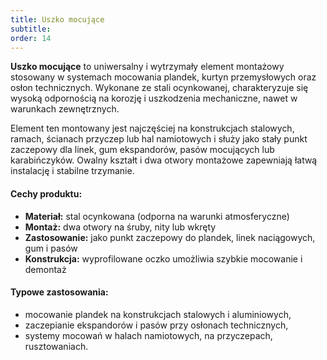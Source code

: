 ```yaml
---
title: Uszko mocujące
subtitle: 
order: 14
---
```



**Uszko mocujące** to uniwersalny i wytrzymały element montażowy stosowany w systemach mocowania plandek, kurtyn przemysłowych oraz osłon technicznych. Wykonane ze stali ocynkowanej, charakteryzuje się wysoką odpornością na korozję i uszkodzenia mechaniczne, nawet w warunkach zewnętrznych.

Element ten montowany jest najczęściej na konstrukcjach stalowych, ramach, ścianach przyczep lub hal namiotowych i służy jako stały punkt zaczepowy dla linek, gum ekspandorów, pasów mocujących lub karabińczyków. Owalny kształt i dwa otwory montażowe zapewniają łatwą instalację i stabilne trzymanie.

#### Cechy produktu:
- **Materiał:** stal ocynkowana (odporna na warunki atmosferyczne)  
- **Montaż:** dwa otwory na śruby, nity lub wkręty  
- **Zastosowanie:** jako punkt zaczepowy do plandek, linek naciągowych, gum i pasów  
- **Konstrukcja:** wyprofilowane oczko umożliwia szybkie mocowanie i demontaż

#### Typowe zastosowania:
- mocowanie plandek na konstrukcjach stalowych i aluminiowych,  
- zaczepianie ekspandorów i pasów przy osłonach technicznych,  
- systemy mocowań w halach namiotowych, na przyczepach, rusztowaniach.
